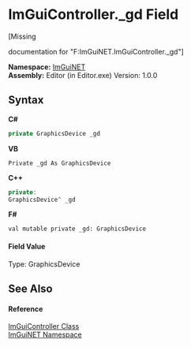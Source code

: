 # ImGuiController._gd Field
 

\[Missing <summary> documentation for "F:ImGuiNET.ImGuiController._gd"\]

**Namespace:**&nbsp;<a href="7ecbdf68-1567-8265-0ab1-032412bfb743">ImGuiNET</a><br />**Assembly:**&nbsp;Editor (in Editor.exe) Version: 1.0.0

## Syntax

**C#**<br />
``` C#
private GraphicsDevice _gd
```

**VB**<br />
``` VB
Private _gd As GraphicsDevice
```

**C++**<br />
``` C++
private:
GraphicsDevice^ _gd
```

**F#**<br />
``` F#
val mutable private _gd: GraphicsDevice
```


#### Field Value
Type: GraphicsDevice

## See Also


#### Reference
<a href="dc8569e8-a101-000f-d0db-652eaa2a83fb">ImGuiController Class</a><br /><a href="7ecbdf68-1567-8265-0ab1-032412bfb743">ImGuiNET Namespace</a><br />